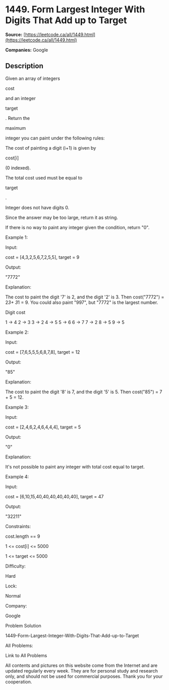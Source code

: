 # 1449. Form Largest Integer With Digits That Add up to Target

**Source:** [https://leetcode.ca/all/1449.html](https://leetcode.ca/all/1449.html)

**Companies:** Google

## Description

Given an array of integers

cost

and an integer

target

.
            Return the

maximum

integer you can paint under the following
            rules:

The cost of painting a digit (i+1) is given by

cost[i]

(0
                    indexed).

The total cost used must be equal to

target

.

Integer does not have digits 0.

Since the answer may be too large, return it as string.

If there is no way to paint any integer given the condition, return "0".

Example 1:

Input:

cost = [4,3,2,5,6,7,2,5,5], target = 9

Output:

"7772"

Explanation:

The cost to paint the digit '7' is 2, and the digit '2' is 3. Then cost("7772") = 2*3+ 3*1 = 9. You could also paint "997", but "7772" is the largest number.

Digit    cost

1  ->   4
  2  ->   3
  3  ->   2
  4  ->   5
  5  ->   6
  6  ->   7
  7  ->   2
  8  ->   5
  9  ->   5

Example 2:

Input:

cost = [7,6,5,5,5,6,8,7,8], target = 12

Output:

"85"

Explanation:

The cost to paint the digit '8' is 7, and the digit '5' is 5. Then cost("85") = 7 + 5 = 12.

Example 3:

Input:

cost = [2,4,6,2,4,6,4,4,4], target = 5

Output:

"0"

Explanation:

It's not possible to paint any integer with total cost equal to target.

Example 4:

Input:

cost = [6,10,15,40,40,40,40,40,40], target = 47

Output:

"32211"

Constraints:

cost.length == 9

1 <= cost[i] <= 5000

1 <= target <= 5000

Difficulty:

Hard

Lock:

Normal

Company:

Google

Problem Solution

1449-Form-Largest-Integer-With-Digits-That-Add-up-to-Target

All Problems:

Link to All Problems

All contents and pictures on this website come from the Internet and are updated regularly every week. They are for personal study and research only, and should not be used for commercial purposes. Thank you for your cooperation.

